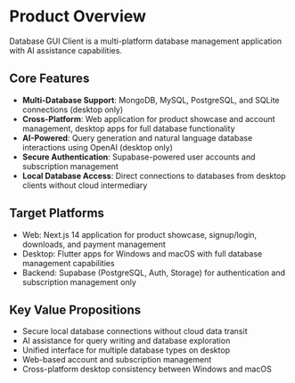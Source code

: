 # Product Overview

Database GUI Client is a multi-platform database management application with AI assistance capabilities.

## Core Features
- **Multi-Database Support**: MongoDB, MySQL, PostgreSQL, and SQLite connections (desktop only)
- **Cross-Platform**: Web application for product showcase and account management, desktop apps for full database functionality
- **AI-Powered**: Query generation and natural language database interactions using OpenAI (desktop only)
- **Secure Authentication**: Supabase-powered user accounts and subscription management
- **Local Database Access**: Direct connections to databases from desktop clients without cloud intermediary

## Target Platforms
- Web: Next.js 14 application for product showcase, signup/login, downloads, and payment management
- Desktop: Flutter apps for Windows and macOS with full database management capabilities
- Backend: Supabase (PostgreSQL, Auth, Storage) for authentication and subscription management only

## Key Value Propositions
- Secure local database connections without cloud data transit
- AI assistance for query writing and database exploration
- Unified interface for multiple database types on desktop
- Web-based account and subscription management
- Cross-platform desktop consistency between Windows and macOS